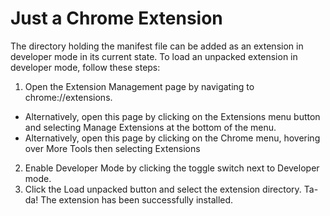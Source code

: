 # Just a Chrome Extension
 The directory holding the manifest file can be added as an extension in developer mode in its current state. To load an unpacked extension in developer mode, follow these steps:

1. Open the Extension Management page by navigating to chrome://extensions.
* Alternatively, open this page by clicking on the Extensions menu button and selecting Manage Extensions at the bottom of the menu.
* Alternatively, open this page by clicking on the Chrome menu, hovering over More Tools then selecting Extensions
2. Enable Developer Mode by clicking the toggle switch next to Developer mode.
3. Click the Load unpacked button and select the extension directory.
Ta-da! The extension has been successfully installed.
